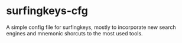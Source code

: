 # surfingkeys-cfg

A simple config file for surfingkeys, mostly to incorporate new search engines and mnemonic shorcuts to the most used tools. 
